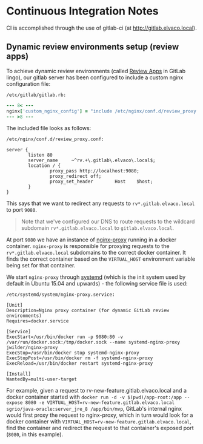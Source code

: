 # Continuous Integration Notes
CI is accomplished through the use of gitlab-ci (at http://gitlab.elvaco.local).

## Dynamic review environments setup (review apps)
To achieve dynamic review environments (called [Review Apps](https://about.gitlab.com/features/review-apps/) in GitLab lingo), our gitlab server has been configured to include a custom nginx configuration file:


`/etc/gitlab/gitlab.rb:`
```ruby
--- 8< ---
nginx['custom_nginx_config'] = "include /etc/nginx/conf.d/review_proxy.conf;"
--- >8 ---
```

The included file looks as follows:

`/etc/nginx/conf.d/review_proxy.conf:`
```
server {
        listen 80
        server_name     ~^rv.+\.gitlab\.elvaco\.local$;
        location / {
                proxy_pass http://localhost:9080;
                proxy_redirect off;
                proxy_set_header        Host    $host;
        }
}
```

This says that we want to redirect any requests to `rv*.gitlab.elvaco.local` to port `9080`.

> Note that we've configured our DNS to route requests to the wildcard subdomain `rv*.gitlab.elvaco.local` to `gitlab.elvaco.local`.

At port `9080` we have an instance of [nginx-proxy](https://github.com/jwilder/nginx-proxy) running in a docker container. `nginx-proxy` is responsible for proxying requests to the `rv*.gitlab.elvaco.local` subdomains to the correct docker container. It finds the correct container based on the `VIRTUAL_HOST` environment variable being set for that container.

We start `nginx-proxy` through [systemd](https://www.freedesktop.org/wiki/Software/systemd/) (which is the init system used by default in Ubuntu 15.04 and upwards) - the following service file is used:

`/etc/systemd/system/nginx-proxy.service:`
```
[Unit]
Description=Nginx proxy container (for dynamic GitLab review environments)
Requires=docker.service

[Service]
ExecStart=/usr/bin/docker run -p 9080:80 -v /var/run/docker.sock:/tmp/docker.sock --name systemd-nginx-proxy jwilder/nginx-proxy
ExecStop=/usr/bin/docker stop systemd-nginx-proxy
ExecStopPost=/usr/bin/docker rm -f systemd-nginx-proxy
ExecReload=/usr/bin/docker restart systemd-nginx-proxy

[Install]
WantedBy=multi-user-target
```

For example, given a request to rv-new-feature.gitlab.elvaco.local and a docker container started with `docker run -d -v $(pwd)/app-root:/app --expose 8080 -e VIRTUAL_HOST=rv-new-feature.gitlab.elvaco.local sgrio/java-oracle:server_jre_8 /app/bin/mvp`, GitLab's internal nginx would first proxy the request to nginx-proxy, which in turn would look for a docker container with `VIRTUAL_HOST=rv-new-feature.gitlab.elvaco.local`, find the container and redirect the request to that container's exposed port (`8080`, in this example).
